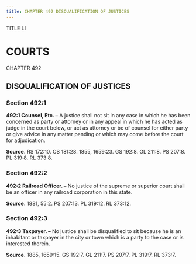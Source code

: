 ```yaml
---
title: CHAPTER 492 DISQUALIFICATION OF JUSTICES
---
```


TITLE LI
                                             
COURTS
=========

CHAPTER 492
                                             
DISQUALIFICATION OF JUSTICES
----------------------------

### Section 492:1

 **492:1 Counsel, Etc. –** A justice shall not sit in any case in
which he has been concerned as party or attorney or in any appeal in
which he has acted as judge in the court below, or act as attorney or be
of counsel for either party or give advice in any matter pending or
which may come before the court for adjudication.

**Source.** RS 172:10. CS 181:28. 1855, 1659:23. GS 192:8. GL 211:8. PS
207:8. PL 319:8. RL 373:8.

### Section 492:2

 **492:2 Railroad Officer. –** No justice of the supreme or superior
court shall be an officer in any railroad corporation in this state.

**Source.** 1881, 55:2. PS 207:13. PL 319:12. RL 373:12.

### Section 492:3

 **492:3 Taxpayer. –** No justice shall be disqualified to sit
because he is an inhabitant or taxpayer in the city or town which is a
party to the case or is interested therein.

**Source.** 1885, 1659:15. GS 192:7. GL 211:7. PS 207:7. PL 319:7. RL
373:7.
